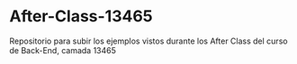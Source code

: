 # After-Class-13465


Repositorio para subir los ejemplos vistos durante los After Class del curso de Back-End, camada 13465

